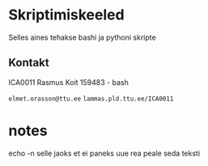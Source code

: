 # Skriptimiskeeled

Selles aines tehakse bashi ja pythoni skripte

## Kontakt

ICA0011 Rasmus Koit 159483 - bash

`elmet.orasson@ttu.ee`
`lammas.pld.ttu.ee/ICA0011`


# notes

echo -n selle jaoks et ei paneks uue rea peale seda teksti
